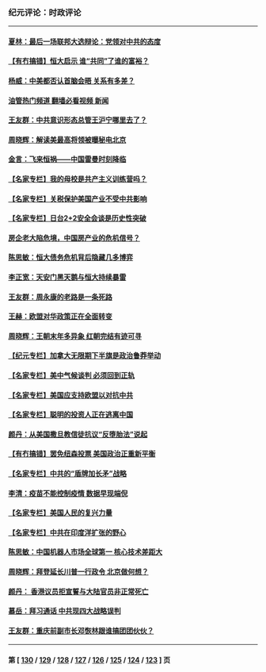 ### 纪元评论：时政评论
---
#### [夏林：最后一场联邦大选辩论：党领对中共的态度](../../pages/nsc1025/n13239590.md?09170330) 
#### [【有冇搞错】恒大启示 谁“共同”了谁的富裕？](../../pages/nsc1025/n13237005.md?09170330) 
#### [杨威：中美都否认首脑会晤 关系有多差？](../../pages/nsc1025/n13237533.md?09170330) 
#### [油管热门频道 翻墙必看视频 新闻](ok?09170330)
#### [王友群：中共意识形态总管王沪宁哪里去了？](../../pages/nsc1025/n13236838.md?09170330) 
#### [周晓辉：解读美最高将领被曝秘电北京](../../pages/nsc1025/n13236873.md?09170330) 
#### [金言：飞来恒祸——中国雷曼时刻降临](../../pages/nsc1025/n13236993.md?09170330) 
#### [【名家专栏】我的母校是共产主义训练营吗？](../../pages/nsc1025/n13236114.md?09170330) 
#### [【名家专栏】关税保护美国产业不受中共影响](../../pages/nsc1025/n13236146.md?09170330) 
#### [【名家专栏】日台2+2安全会谈是历史性突破](../../pages/nsc1025/n13236127.md?09170330) 
#### [房企老大陷危境，中国房产业的危机信号？](../../pages/nsc1025/n13236853.md?09170330) 
#### [陈思敏：恒大债务危机背后隐藏几多博弈](../../pages/nsc1025/n13235644.md?09170330) 
#### [李正宽：天安门黑天鹅与恒大持续暴雷](../../pages/nsc1025/n13235516.md?09170330) 
#### [王友群：周永康的老路是一条死路](../../pages/nsc1025/n13234459.md?09170330) 
#### [王赫：欧盟对华政策正在全面转变](../../pages/nsc1025/n13234280.md?09170330) 
#### [周晓辉：王朝末年多异象 红朝完结有迹可寻](../../pages/nsc1025/n13234147.md?09170330) 
#### [【纪元专栏】加拿大无限期下半旗是政治鲁莽举动](../../pages/nsc1025/n13234488.md?09170330) 
#### [【名家专栏】美中气候谈判 必须回到正轨](../../pages/nsc1025/n13233606.md?09170330) 
#### [【名家专栏】美国应支持欧盟以对抗中共](../../pages/nsc1025/n13233515.md?09170330) 
#### [【名家专栏】聪明的投资人正在逃离中国](../../pages/nsc1025/n13232898.md?09170330) 
#### [颜丹：从美国撒旦教信徒抗议“反堕胎法”说起](../../pages/nsc1025/n13234093.md?09170330) 
#### [【有冇搞错】罢免纽森投票 美国政治正重新平衡](../../pages/nsc1025/n13231358.md?09170330) 
#### [【名家专栏】中共的“盾牌加长矛”战略](../../pages/nsc1025/n13230258.md?09170330) 
#### [李清：疫苗不能控制疫情 数据早现端倪](../../pages/nsc1025/n13231356.md?09170330) 
#### [【名家专栏】美国人民的复兴力量](../../pages/nsc1025/n13230189.md?09170330) 
#### [【名家专栏】中共在印度洋扩张的野心](../../pages/nsc1025/n13230240.md?09170330) 
#### [陈思敏：中国机器人市场全球第一 核心技术差距大](../../pages/nsc1025/n13229782.md?09170330) 
#### [周晓辉：拜登延长川普一行政令 北京做何想？](../../pages/nsc1025/n13229727.md?09170330) 
#### [颜丹： 香港议员拒宣誓与大陆官员非正常死亡](../../pages/nsc1025/n13229626.md?09170330) 
#### [慕岳：拜习通话 中共现四大战略误判](../../pages/nsc1025/n13229335.md?09170330) 
#### [王友群：重庆前副市长邓恢林跟谁搞团团伙伙？](../../pages/nsc1025/n13228367.md?09170330) 

---
#### 第 [ [130](./130.md?09170330) / [129](./129.md?09170330) / [128](./128.md?09170330) / [127](./127.md?09170330) / [126](./126.md?09170330) / [125](./125.md?09170330) / [124](./124.md?09170330) / [123](./123.md?09170330) ] 页
